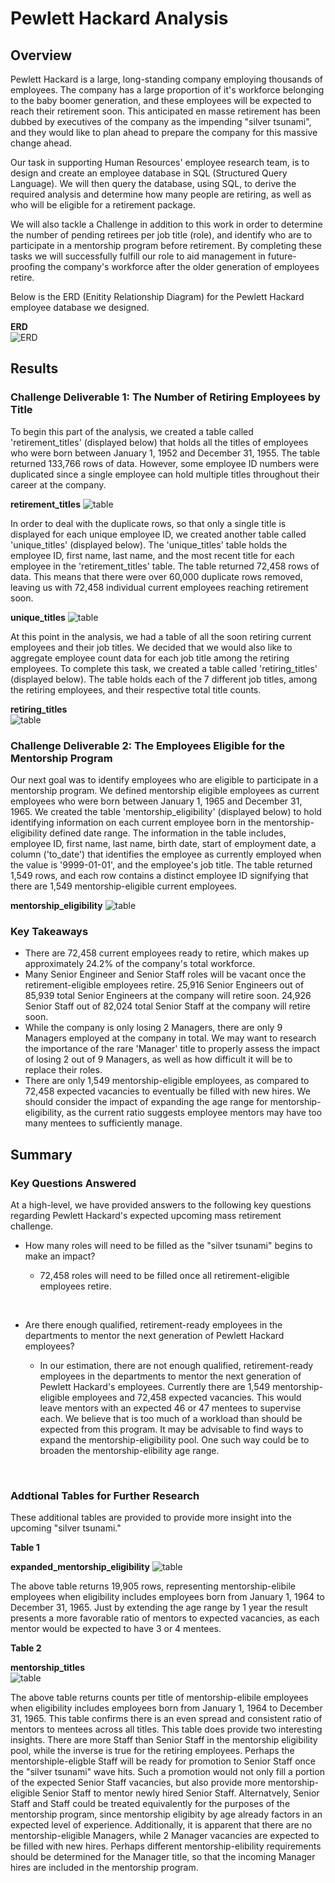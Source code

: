 # Pewlett Hackard Analysis

## Overview
Pewlett Hackard is a large, long-standing company employing thousands of employees. The company has a large proportion of it's workforce belonging to the baby boomer generation, and these employees will be expected to reach their retirement soon. This anticipated en masse retirement has been dubbed by executives of the company as the impending "silver tsunami", and they would like to plan ahead to prepare the company for this massive change ahead.

Our task in supporting Human Resources' employee research team, is to design and create an employee database in SQL (Structured Query Language). We will then query the database, using SQL, to derive the required analysis and determine how many people are retiring, as well as who will be eligible for a retirement package.

We will also tackle a Challenge in addition to this work in order to determine the number of pending retirees per job title (role), and identify who are to participate in a mentorship program before retirement. By completing these tasks we will successfully fulfill our role to aid management in future-proofing the company's workforce after the older generation of employees retire.

Below is the ERD (Enitity Relationship Diagram) for the Pewlett Hackard employee database we designed.

__ERD__ <br>
![ERD](EmployeeDB.png)

## Results

### Challenge Deliverable 1: The Number of Retiring Employees by Title

To begin this part of the analysis, we created a table called 'retirement_titles' (displayed below) that holds all the titles of employees who were born between January 1, 1952 and December 31, 1955. The table returned 133,766 rows of data. However, some employee ID numbers were duplicated since a single employee can hold multiple titles throughout their career at the company. 

__retirement_titles__
![table](Images/retirement_titles.png)

In order to deal with the duplicate rows, so that only a single title is displayed for each unique employee ID, we created another table called 'unique_titles' (displayed below). The 'unique_titles' table holds the employee ID, first name, last name, and the most recent title for each employee in the 'retirement_titles' table. The table returned 72,458 rows of data. This means that there were over 60,000 duplicate rows removed, leaving us with 72,458 individual current employees reaching retirement soon.  

__unique_titles__
![table](Images/unique_titles.png)

At this point in the analysis, we had a table of all the soon retiring current employees and their job titles. We decided that we would also like to aggregate employee count data for each job title among the retiring employees. To complete this task, we created a table called 'retiring_titles' (displayed below). The table holds each of the 7 different job titles, among the retiring employees, and their respective total title counts. 

__retiring_titles__ <br>
![table](Images/retiring_titles.png)

### Challenge Deliverable 2: The Employees Eligible for the Mentorship Program

Our next goal was to identify employees who are eligible to participate in a mentorship program. We defined mentorship eligible employees as current employees who were born between January 1, 1965 and December 31, 1965. We created the table 'mentorship_eligibility' (displayed below) to hold identifying information on each current employee born in the mentorship-eligibility defined date range. The information in the table includes, employee ID, first name, last name, birth date, start of employment date, a column ('to_date') that identifies the employee as currently employed when the value is '9999-01-01', and the employee's job title. The table returned 1,549 rows, and each row contains a distinct employee ID signifying that there are 1,549 mentorship-eligible current employees.

__mentorship_eligibility__
![table](Images/mentorship_eligibility.png)

### Key Takeaways
- There are 72,458 current employees ready to retire, which makes up approximately 24.2% of the company's total workforce.
- Many Senior Engineer and Senior Staff roles will be vacant once the retirement-eligible employees retire. 25,916 Senior Engineers out of 85,939 total Senior Engineers at the company will retire soon. 24,926 Senior Staff out of 82,024 total Senior Staff at the company will retire soon.
- While the company is only losing 2 Managers, there are only 9 Managers employed at the company in total. We may want to research the importance of the rare 'Manager' title to properly assess the impact of losing 2 out of 9 Managers, as well as how difficult it will be to replace their roles.
- There are only 1,549 mentorship-eligible employees, as compared to 72,458 expected vacancies to eventually be filled with new hires. We should consider the impact of expanding the age range for mentorship-eligibility, as the current ratio suggests employee mentors may have too many mentees to sufficiently manage.

## Summary

### Key Questions Answered

At a high-level, we have provided answers to the following key questions regarding Pewlett Hackard's expected upcoming mass retirement challenge.

- How many roles will need to be filled as the "silver tsunami" begins to make an impact?
  
  - 72,458 roles will need to be filled once all retirement-eligible employees retire.
<br>

- Are there enough qualified, retirement-ready employees in the departments to mentor the next generation of Pewlett Hackard employees?

  - In our estimation, there are not enough qualified, retirement-ready employees in the departments to mentor the next generation of Pewlett Hackard's employees. Currently there are 1,549 mentorship-eligible employees and 72,458 expected vacancies. This would leave mentors with an expected 46 or 47 mentees to supervise each. We believe that is too much of a workload than should be expected from this program. It may be advisable to find ways to expand the mentorship-eligibility pool. One such way could be to broaden the mentorship-elibility age range.
<br>

### Addtional Tables for Further Research

These additional tables are provided to provide more insight into the upcoming "silver tsunami."

__Table 1__

__expanded_mentorship_eligibility__
![table](Images/expanded_mentorship_eligibility.png)

The above table returns 19,905 rows, representing mentorship-elibile employees when eligibility includes employees born from January 1, 1964 to December 31, 1965. Just by extending the age range by 1 year the result presents a more favorable ratio of mentors to expected vacancies, as each mentor would be expected to have 3 or 4 mentees.

__Table 2__

__mentorship_titles__ <br>
![table](Images/mentorship_titles.png)

The above table returns counts per title of mentorship-elibile employees when eligibility includes employees born from January 1, 1964 to December 31, 1965. This table confirms there is an even spread and consistent ratio of mentors to mentees across all titles. This table does provide two interesting insights. There are more Staff than Senior Staff in the mentorship eligibility pool, while the inverse is true for the retiring employees. Perhaps the mentorshiple-eligble Staff will be ready for promotion to Senior Staff once the "silver tsunami" wave hits. Such a promotion would not only fill a portion of the expected Senior Staff vacancies, but also provide more mentorship-eligible Senior Staff to mentor newly hired Senior Staff. Alternatvely, Senior Staff and Staff could be treated equivalently for the purposes of the mentorship program, since mentorship eligibity by age already factors in an expected level of experience. Additionally, it is apparent that there are no mentorship-eligible Managers, while 2 Manager vacancies are expected to be filled with new hires. Perhaps different mentorship-elibility requirements should be determined for the Manager title, so that the incoming Manager hires are included in the mentorship program.